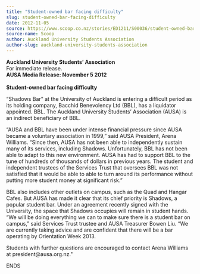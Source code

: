 ```yaml
---
title: "Student-owned bar facing difficulty"
slug: student-owned-bar-facing-difficulty
date: 2012-11-05
source: https://www.scoop.co.nz/stories/ED1211/S00036/student-owned-bar-facing-difficulty.htm
source-name: Scoop
author: Auckland University Students Association
author-slug: auckland-university-students-association
---
```


<p><strong>Auckland University Students’
Association</strong><br>For immediate
release.<br><strong>AUSA Media Release: November 5
2012</strong><br><strong><br>Student-owned bar facing
difficulty</strong></p>

<p>“Shadows Bar” at the University of
Auckland is entering a difficult period as its holding
company, Bacchid Benevolency Ltd (BBL), has a liquidator
appointed. BBL. The Auckland University Students’
Association (AUSA) is an indirect beneficiary of
BBL.</p>

<p>“AUSA and BBL have been under intense financial
pressure since AUSA became a voluntary association in
1999,” said AUSA President, Arena Williams. “Since then,
AUSA has not been able to independently sustain many of its
services, including Shadows. Unfortunately, BBL has not been
able to adapt to this new environment. AUSA has had to
support BBL to the tune of hundreds of thousands of dollars
in previous years. The student and independent trustees of
the Services Trust that oversees BBL was not satisfied that
it would be able to able to turn around its performance
without putting more student money at significant
risk.”</p>

<p>BBL also includes other outlets on campus, such
as the Quad and Hangar Cafes. But AUSA has made it clear
that its chief priority is Shadows, a popular student bar.
Under an agreement recently signed with the University, the
space that Shadows occupies will remain in student hands.
“We will be doing everything we can to make sure there is
a student bar on campus,” said Services Trust trustee and
AUSA Treasurer Bowen Liu. “We are currently taking advice
and are confident that there will be a bar operating by
Orientation Week 2013.</p>

<p>Students with further questions are
encouraged to contact Arena Williams at
president@ausa.org.nz."</p>

<p>ENDS<br><p>
         